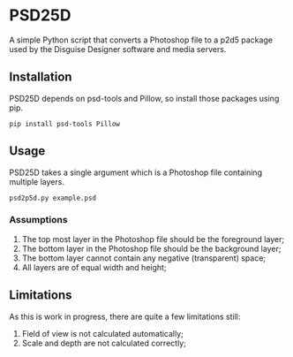 # PSD25D
A simple Python script that converts a Photoshop file to a p2d5 package used by the Disguise Designer software and media servers.

## Installation

PSD25D depends on psd-tools and Pillow, so install those packages using pip.

`pip install psd-tools Pillow`

## Usage

PSD25D takes a single argument which is a Photoshop file containing multiple layers.

`psd2p5d.py example.psd`

### Assumptions

1. The top most layer in the Photoshop file should be the foreground layer;
1. The bottom layer in the Photoshop file should be the background layer;
1. The bottom layer cannot contain any negative (transparent) space;
1. All layers are of equal width and height;

## Limitations

As this is work in progress, there are quite a few limitations still:

1. Field of view is not calculated automatically;
1. Scale and depth are not calculated correctly;



